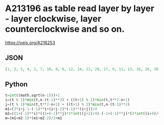 # A213196 as table read layer by layer \- layer clockwise, layer counterclockwise and so on\.
https://oeis.org/A216253
## JSON
```JSON
[1, 2, 5, 4, 3, 7, 10, 8, 6, 12, 14, 23, 20, 17, 9, 11, 13, 16, 26, 38, 43, 39, 21, 24, 15, 18, 27, 31, 35, 48, 63, 58, 42, 30, 25, 22, 19, 29, 34, 57, 53, 69, 76, 70, 64, 49, 36, 32, 28, 40, 44, 59, 54, 82, 88, 109, 102, 95, 75, 81, 52, 47, 33, 37, 41, 46, 62]
```
## Python
```Python
t=int((math.sqrt(n-1)))+1
i=(t % 2)*min(t,n-(t-1)**2) + ((t+1) % 2)*min(t,t**2-n+1)
j=(t % 2)*min(t,t**2-n+1) + ((t+1) % 2)*min(t,n-(t-1)**2)
m1=(3*i+j-1-(-1)**i+(i+j-2)*(-1)**(i+j))/4
m2=((1+(-1)**i)*((1+(-1)**j)*2*int((j+2)/4)-(-1+(-1)**j)*(2*int((i+4)/4)+2*int(j/2)))-(-1+(-1)**i)*((1+(-1)**j)*(1+2*int(i/4)+2*int(j/2))-(-1+(-1)**j)*(1+2*int(j/4))))/4
m=(m1+m2-1)*(m1+m2-2)/2+m1
```
